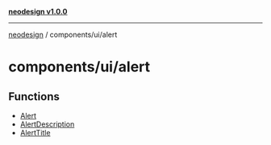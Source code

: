[**neodesign v1.0.0**](../../../README.md)

***

[neodesign](../../../modules.md) / components/ui/alert

# components/ui/alert

## Functions

- [Alert](functions/Alert.md)
- [AlertDescription](functions/AlertDescription.md)
- [AlertTitle](functions/AlertTitle.md)
